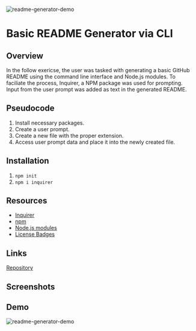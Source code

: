 ![readme-generator-demo](https://user-images.githubusercontent.com/8137600/121084554-c64b6980-c7ae-11eb-9c40-129c5f5d46b4.gif)
# Basic README Generator via CLI

## Overview
In the follow exericse, the user was tasked with generating a basic GitHub README using the command line interface and Node.js modules. To faciliate the process, Inquirer, a NPM package was used for prompting. Input from the user prompt was added as text in the generated README.

## Pseudocode
1. Install necessary packages.
2. Create a user prompt.
3. Create a new file with the proper extension.
4. Access user prompt data and place it into the newly created file.

## Installation
1. ```npm init```
2. ```npm i inquirer```

## Resources
- [Inquirer](https://www.npmjs.com/package/inquirer)
- [npm](https://www.npmjs.com/)
- [Node.js modules](https://www.w3schools.com/nodejs/nodejs_modules.asp)
- [License Badges](https://gist.github.com/lukas-h/2a5d00690736b4c3a7ba)

## Links
[Repository](https://github.com/huirayj/readme-generator)

## Screenshots

## Demo
![readme-generator-demo](https://user-images.githubusercontent.com/8137600/121084554-c64b6980-c7ae-11eb-9c40-129c5f5d46b4.gif)
